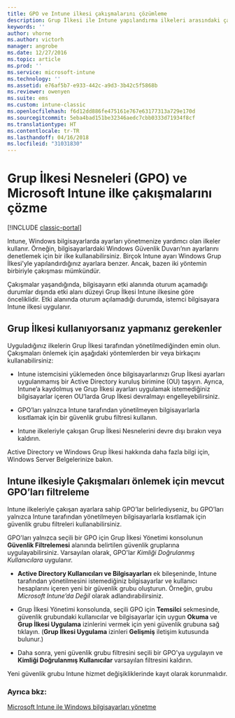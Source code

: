 ```yaml
---
title: GPO ve Intune ilkesi çakışmalarını çözümleme
description: Grup İlkesi ile Intune yapılandırma ilkeleri arasındaki çakışmaları çözmeyi öğrenin.
keywords: ''
author: vhorne
ms.author: victorh
manager: angrobe
ms.date: 12/27/2016
ms.topic: article
ms.prod: ''
ms.service: microsoft-intune
ms.technology: ''
ms.assetid: e76af5b7-e933-442c-a9d3-3b42c5f5868b
ms.reviewer: owenyen
ms.suite: ems
ms.custom: intune-classic
ms.openlocfilehash: f6d12dd886fe475161e767e63177313a729e170d
ms.sourcegitcommit: 5eba4bad151be32346aedc7cbb0333d71934f8cf
ms.translationtype: HT
ms.contentlocale: tr-TR
ms.lasthandoff: 04/16/2018
ms.locfileid: "31031830"
---
```

# <a name="resolve-group-policy-objects-gpo-and-microsoft-intune-policy-conflicts"></a>Grup İlkesi Nesneleri (GPO) ve Microsoft Intune ilke çakışmalarını çözme

[!INCLUDE [classic-portal](../includes/classic-portal.md)]

Intune, Windows bilgisayarlarda ayarları yönetmenize yardımcı olan ilkeler kullanır. Örneğin, bilgisayarlardaki Windows Güvenlik Duvarı’nın ayarlarını denetlemek için bir ilke kullanabilirsiniz. Birçok Intune ayarı Windows Grup İlkesi'yle yapılandırdığınız ayarlara benzer. Ancak, bazen iki yöntemin birbiriyle çakışması mümkündür.

Çakışmalar yaşandığında, bilgisayarın etki alanında oturum açamadığı durumlar dışında etki alanı düzeyi Grup İlkesi Intune ilkesine göre önceliklidir. Etki alanında oturum açılamadığı durumda, istemci bilgisayara Intune ilkesi uygulanır.

## <a name="what-to-do-if-you-are-using-group-policy"></a>Grup İlkesi kullanıyorsanız yapmanız gerekenler
Uyguladığınız ilkelerin Grup İlkesi tarafından yönetilmediğinden emin olun. Çakışmaları önlemek için aşağıdaki yöntemlerden bir veya birkaçını kullanabilirsiniz:

-   Intune istemcisini yüklemeden önce bilgisayarlarınızı Grup İlkesi ayarları uygulanmamış bir Active Directory kuruluş birimine (OU) taşıyın. Ayrıca, Intune’a kaydolmuş ve Grup İlkesi ayarları uygulamak istemediğiniz bilgisayarlar içeren OU’larda Grup İlkesi devralmayı engelleyebilirsiniz.

-   GPO’ları yalnızca Intune tarafından yönetilmeyen bilgisayarlarla kısıtlamak için bir güvenlik grubu filtresi kullanın.

-   Intune ilkeleriyle çakışan Grup İlkesi Nesnelerini devre dışı bırakın veya kaldırın.

Active Directory ve Windows Grup İlkesi hakkında daha fazla bilgi için, Windows Server Belgelerinize bakın.

## <a name="how-to-filter-existing-gpos-to-avoid-conflicts-with-intune-policy"></a>Intune ilkesiyle Çakışmaları önlemek için mevcut GPO’ları filtreleme
Intune ilkeleriyle çakışan ayarlara sahip GPO’lar belirlediyseniz, bu GPO’ları yalnızca Intune tarafından yönetilmeyen bilgisayarlarla kısıtlamak için güvenlik grubu filtreleri kullanabilirsiniz.

<!--- ### Use WMI filters
WMI filters selectively apply GPOs to computers that satisfy the conditions of a query. To apply a WMI filter, deploy a WMI class instance to all PCs in the enterprise before you enroll any PCs in the Intune service.

#### To apply WMI filters to a GPO

1.  Create a management object file by copying and pasting the following into a text file, and then saving it to a convenient location as **WIT.mof**. The file contains the WMI class instance that you deploy to PCs that you want to enroll in the Intune service.

    ```
    //Beginning of MOF file.
    #pragma classflags("forceupdate")
    #pragma namespace ("\\\\.\\Root")
    instance of __Namespace
    {
       Name = "WindowsIntune";
    };

    #pragma namespace ("\\\\.\\Root\\WindowsIntune")
    [
       Description("This class defines Microsoft Intune common properties")
    ]
    class WindowsIntune_ManagedNode
    {
       [ read, Description("This defines whether Microsoft Intune Policy is enabled"): DisableOverride ToSubClass ]
       boolean WindowsIntunePolicyEnabled;
       [ read, key, Description("This property defines the version." "Example: 1.0"): ToSubClass ]
       string Version;
    };

    instance of WindowsIntune_ManagedNode
    {
       Version = "1.0";
       WindowsIntunePolicyEnabled = 1;
    };
    ```

2.  Use either a startup script or Group Policy to deploy the file. The following is the deployment command for the startup script. The WMI class instance must be deployed before you enroll client PCs in the Intune service.

    **C:/Windows/System32/Wbem/MOFCOMP &lt;path to MOF file&gt;\wit.mof**

3.  Run either of the following commands to create the WMI filters, depending on whether the GPO you want to filter applies to PCs that are managed by using Intune or to PCs that are not managed by using Intune.

    -   For GPOs that apply to PCs that are not managed by using Intune, use the following:

        ```
        Namespace:root\WindowsIntune
        Query:  SELECT WindowsIntunePolicyEnabled FROM WindowsIntune_ManagedNode WHERE WindowsIntunePolicyEnabled=0
        ```

    -   For GPOs that apply to PCs that are managed by Intune, use the following:

        ```
        Namespace:root\WindowsIntune
        Query:  SELECT WindowsIntunePolicyEnabled FROM WindowsIntune_ManagedNode WHERE WindowsIntunePolicyEnabled=1
        ```

4.  Edit the GPO in the Group Policy Management console to apply the WMI filter that you created in the previous step.

    -   For GPOs that should apply only to PCs that you want to manage by using Intune, apply the filter **WindowsIntunePolicyEnabled=1**.

    -   For GPOs that should apply only to PCs that you do not want to manage by using Intune, apply the filter **WindowsIntunePolicyEnabled=0**.

For more information about how to apply WMI filters in Group Policy, see the blog post [Security Filtering, WMI Filtering, and Item-level Targeting in Group Policy Preferences](http://go.microsoft.com/fwlink/?LinkId=177883). --->


GPO'ları yalnızca seçili bir GPO için Grup İlkesi Yönetimi konsolunun **Güvenlik Filtrelemesi** alanında belirtilen güvenlik gruplarına uygulayabilirsiniz. Varsayılan olarak, GPO'lar *Kimliği Doğrulanmış Kullanıcılara* uygulanır.

-   **Active Directory Kullanıcıları ve Bilgisayarları** ek bileşeninde, Intune tarafından yönetilmesini istemediğiniz bilgisayarlar ve kullanıcı hesaplarını içeren yeni bir güvenlik grubu oluşturun. Örneğin, grubu *Microsoft Intune’da Değil* olarak adlandırabilirsiniz.

-   Grup İlkesi Yönetimi konsolunda, seçili GPO için **Temsilci** sekmesinde, güvenlik grubundaki kullanıcılar ve bilgisayarlar için uygun **Okuma** ve **Grup İlkesi Uygulama** izinlerini vermek için yeni güvenlik grubuna sağ tıklayın. (**Grup İlkesi Uygulama** izinleri **Gelişmiş** iletişim kutusunda bulunur.)

-   Daha sonra, yeni güvenlik grubu filtresini seçili bir GPO'ya uygulayın ve **Kimliği Doğrulanmış Kullanıcılar** varsayılan filtresini kaldırın.

Yeni güvenlik grubu Intune hizmet değişikliklerinde kayıt olarak korunmalıdır.

### <a name="see-also"></a>Ayrıca bkz:
[Microsoft Intune ile Windows bilgisayarları yönetme](manage-windows-pcs-with-microsoft-intune.md)
